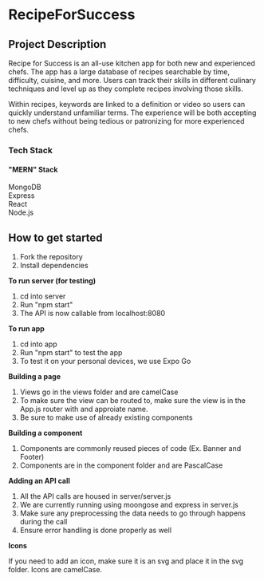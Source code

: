 # RecipeForSuccess
## Project Description
Recipe for Success is an all-use kitchen app for both new and experienced chefs. The app has a large database of recipes searchable by time, difficulty, cuisine, and more. Users can track their skills in different culinary techniques and level up as they complete recipes involving those skills.

Within recipes, keywords are linked to a definition or video so users can quickly understand unfamiliar terms. The experience will be both accepting to new chefs without being tedious or patronizing for more experienced chefs.
### Tech Stack
#### "MERN" Stack
MongoDB\
Express\
React\
Node.js

## How to get started
   1. Fork the repository
   2. Install dependencies

**To run server (for testing)**
   1. cd into server
   2. Run "npm start"
   3. The API is now callable from localhost:8080

**To run app**
   1. cd into app
   2. Run "npm start" to test the app
   3. To test it on your personal devices, we use Expo Go

**Building a page**
   1. Views go in the views folder and are camelCase
   2. To make sure the view can be routed to, make sure the view is in the App.js router with and approiate name.
   3. Be sure to make use of already existing components

**Building a component**
   1. Components are commonly reused pieces of code (Ex. Banner and Footer)
   2. Components are in the component folder and are PascalCase

**Adding an API call**
   1. All the API calls are housed in server/server.js
   2. We are currently running using moongose and express in server.js
   3. Make sure any preprocessing the data needs to go through happens during the call
   4. Ensure error handling is done properly as well

**Icons**  

If you need to add an icon, make sure it is an svg and place it in the svg folder. Icons are camelCase. 


